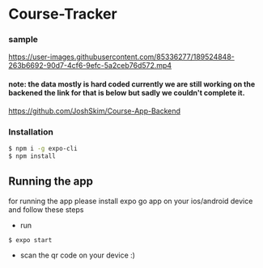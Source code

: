 # Course-Tracker

### sample 


https://user-images.githubusercontent.com/85336277/189524848-263b6692-90d7-4cf6-9efc-5a2ceb76d572.mp4

#### note: the data mostly is hard coded currently we are still working on the backened the link for that is below but sadly we couldn't complete it.

https://github.com/JoshSkim/Course-App-Backend


### Installation

```bash
$ npm i -g expo-cli
$ npm install
```

## Running the app
for running the app please install expo go app on your ios/android device and follow these steps

- run  
```bash
$ expo start
```
- scan the qr code on your device :)


